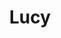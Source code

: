 ---
title: Lucy
date: 
draft: false

# descripcion
description : Triple óvalo

materials: Plata 925

color: Plateado

dimensions: 4,3cm

code: 01-01-0018

type: "Aros"

categories: []

price: $2.790,00

price_eftvo: $2.370,00

# Images
# first image will be shown in the product page
images:
  # - image: "images/path_to_image"
  # La ubicacion de las imagenes es imagenes/Aros/Aros.Colgantes/01-01-0018-lucy
  - image: "./images/aros/colgantes/01-01-0018-triple-ovalo_a.jpeg"
  - image: "./images/aros/colgantes/01-01-0018-triple-ovalo_b.jpeg"
---